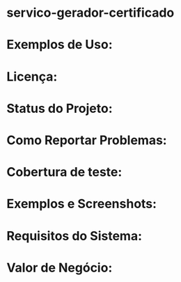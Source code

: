 # servico-gerador-certificado
# Exemplos de Uso:
# Licença:
# Status do Projeto:
# Como Reportar Problemas:
# Cobertura de teste:
# Exemplos e Screenshots:
# Requisitos do Sistema:
# Valor de Negócio:
